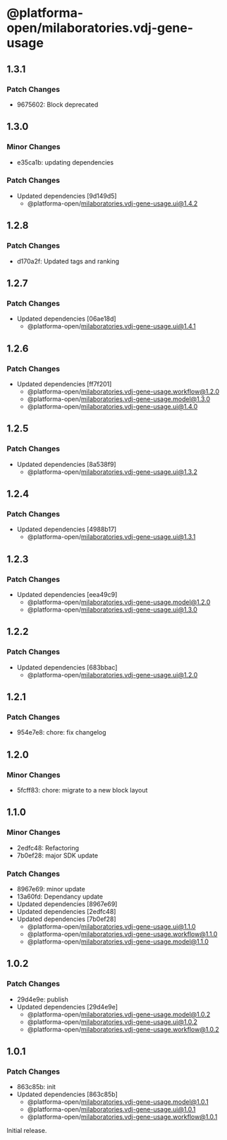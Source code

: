 # @platforma-open/milaboratories.vdj-gene-usage

## 1.3.1

### Patch Changes

- 9675602: Block deprecated

## 1.3.0

### Minor Changes

- e35ca1b: updating dependencies

### Patch Changes

- Updated dependencies [9d149d5]
  - @platforma-open/milaboratories.vdj-gene-usage.ui@1.4.2

## 1.2.8

### Patch Changes

- d170a2f: Updated tags and ranking

## 1.2.7

### Patch Changes

- Updated dependencies [06ae18d]
  - @platforma-open/milaboratories.vdj-gene-usage.ui@1.4.1

## 1.2.6

### Patch Changes

- Updated dependencies [ff7f201]
  - @platforma-open/milaboratories.vdj-gene-usage.workflow@1.2.0
  - @platforma-open/milaboratories.vdj-gene-usage.model@1.3.0
  - @platforma-open/milaboratories.vdj-gene-usage.ui@1.4.0

## 1.2.5

### Patch Changes

- Updated dependencies [8a538f9]
  - @platforma-open/milaboratories.vdj-gene-usage.ui@1.3.2

## 1.2.4

### Patch Changes

- Updated dependencies [4988b17]
  - @platforma-open/milaboratories.vdj-gene-usage.ui@1.3.1

## 1.2.3

### Patch Changes

- Updated dependencies [eea49c9]
  - @platforma-open/milaboratories.vdj-gene-usage.model@1.2.0
  - @platforma-open/milaboratories.vdj-gene-usage.ui@1.3.0

## 1.2.2

### Patch Changes

- Updated dependencies [683bbac]
  - @platforma-open/milaboratories.vdj-gene-usage.ui@1.2.0

## 1.2.1

### Patch Changes

- 954e7e8: chore: fix changelog

## 1.2.0

### Minor Changes

- 5fcff83: chore: migrate to a new block layout

## 1.1.0

### Minor Changes

- 2edfc48: Refactoring
- 7b0ef28: major SDK update

### Patch Changes

- 8967e69: minor update
- 13a60fd: Dependancy update
- Updated dependencies [8967e69]
- Updated dependencies [2edfc48]
- Updated dependencies [7b0ef28]
  - @platforma-open/milaboratories.vdj-gene-usage.ui@1.1.0
  - @platforma-open/milaboratories.vdj-gene-usage.workflow@1.1.0
  - @platforma-open/milaboratories.vdj-gene-usage.model@1.1.0

## 1.0.2

### Patch Changes

- 29d4e9e: publish
- Updated dependencies [29d4e9e]
  - @platforma-open/milaboratories.vdj-gene-usage.model@1.0.2
  - @platforma-open/milaboratories.vdj-gene-usage.ui@1.0.2
  - @platforma-open/milaboratories.vdj-gene-usage.workflow@1.0.2

## 1.0.1

### Patch Changes

- 863c85b: init
- Updated dependencies [863c85b]
  - @platforma-open/milaboratories.vdj-gene-usage.model@1.0.1
  - @platforma-open/milaboratories.vdj-gene-usage.ui@1.0.1
  - @platforma-open/milaboratories.vdj-gene-usage.workflow@1.0.1

Initial release.
